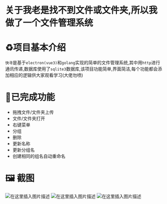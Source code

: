 # 关于我老是找不到文件或文件夹,所以我做了一个文件管理系统


# ♻️项目基本介绍
`快寻`是基于`electron(vue3)`和`golang`实现的简单的文件管理系统,其中用`http`进行通讯传递,数据库使用了`sqlite3`数据库,该项目功能简单,界面简洁,每个功能都会添加相应的逻辑供大家观看学习(大佬勿喷)

# 🎉已完成功能
* 拖拽文件/文件夹上传
* 文件/文件夹打开
* 右键菜单
* 分组
* 删除
* 更新名称
* 更新分组名
* 创建相同的组名自动重命名

# 🖼️ 截图
![在这里插入图片描述](https://img-blog.csdnimg.cn/direct/38c980e4dcb14585839f96d963820e6b.png)
![在这里插入图片描述](https://img-blog.csdnimg.cn/direct/735f4dc69236476a8ab023c3bef4e903.png)
![在这里插入图片描述](https://img-blog.csdnimg.cn/direct/4d2b957228b243899daf1beb5f2f6a85.png)
